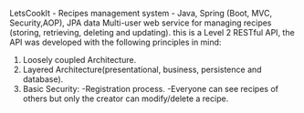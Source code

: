 LetsCookIt - Recipes management system - Java, Spring (Boot, MVC, Security,AOP), JPA data
Multi-user web service for managing recipes (storing, retrieving, deleting and updating).
this is a Level 2 RESTful API, the API was developed with the following principles in mind:
1. Loosely coupled Architecture.
2. Layered Architecture(presentational, business, persistence and database).
3. Basic Security:
 -Registration process.
 -Everyone can see recipes of others but only the creator can modify/delete a recipe.
